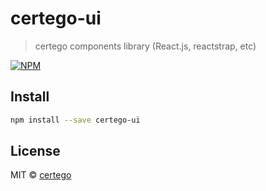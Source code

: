 # certego-ui

> certego components library (React.js, reactstrap, etc)

[![NPM](https://img.shields.io/npm/v/certego-ui.svg)](https://www.npmjs.com/package/certego-ui)

## Install

```bash
npm install --save certego-ui
```

## License

MIT © [certego](https://github.com/certego)
